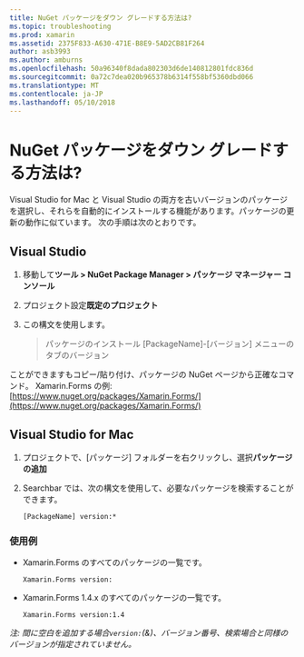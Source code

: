 ```yaml
---
title: NuGet パッケージをダウン グレードする方法は?
ms.topic: troubleshooting
ms.prod: xamarin
ms.assetid: 2375F833-A630-471E-B8E9-5AD2CB81F264
author: asb3993
ms.author: amburns
ms.openlocfilehash: 50a96340f8dada802303d6de140812801fdc836d
ms.sourcegitcommit: 0a72c7dea020b965378b6314f558bf5360dbd066
ms.translationtype: MT
ms.contentlocale: ja-JP
ms.lasthandoff: 05/10/2018
---
```

# <a name="how-do-i-downgrade-a-nuget-package"></a>NuGet パッケージをダウン グレードする方法は?

Visual Studio for Mac と Visual Studio の両方を古いバージョンのパッケージを選択し、それらを自動的にインストールする機能があります。パッケージの更新の動作に似ています。 次の手順は次のとおりです。

## <a name="visual-studio"></a>Visual Studio
1. 移動して**ツール > NuGet Package Manager > パッケージ マネージャー コンソール**
2. プロジェクト設定**既定のプロジェクト**
3. この構文を使用します。

    > パッケージのインストール [PackageName]-[バージョン] メニューのタブのバージョン

ことができますもコピー/貼り付け、パッケージの NuGet ページから正確なコマンド。 Xamarin.Forms の例: [https://www.nuget.org/packages/Xamarin.Forms/](https://www.nuget.org/packages/Xamarin.Forms/)

## <a name="visual-studio-for-mac"></a>Visual Studio for Mac
1. プロジェクトで、[パッケージ] フォルダーを右クリックし、選択**パッケージの追加**
2. Searchbar では、次の構文を使用して、必要なパッケージを検索することができます。

    `[PackageName] version:*`

### <a name="examples"></a>使用例 
- Xamarin.Forms のすべてのパッケージの一覧です。 

    `Xamarin.Forms version:`
- Xamarin.Forms 1.4.x のすべてのパッケージの一覧です。 

    `Xamarin.Forms version:1.4`

*注: 間に空白を追加する場合`version:`(&)、バージョン番号、検索場合と同様のバージョンが指定されていません。*


